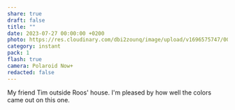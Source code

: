 ```yaml
---
share: true
draft: false
title: ""
date: 2023-07-27 00:00:00 +0200
photo: https://res.cloudinary.com/dbi2zounq/image/upload/v1696575747/002_mb7xqg.jpg
category: instant
pack: 1
flash: true
camera: Polaroid Now+
redacted: false
---
```


My friend Tim outside Roos' house. I'm pleased by how well the colors came out on this one.